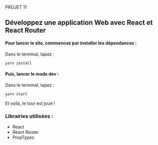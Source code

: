 PROJET 11

## Développez une application Web avec React et React Router

#### Pour lancer le site, commencez par installer les dépendances :

Dans le terminal, tapez :

```
yarn install
```

#### Puis, lancer le mode dev :

Dans le terminal, tapez :

```
yarn start
```

Et voilà, le tour est joué !

### Librairies utilisées :

- React
- React Router
- PropTypes
